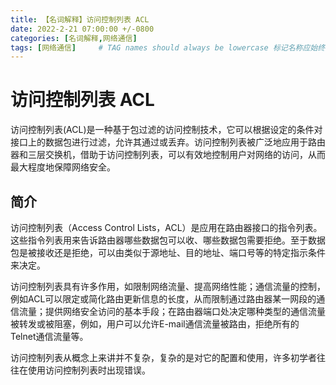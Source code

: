 ```yaml
---
title: 【名词解释】访问控制列表 ACL
date: 2022-2-21 07:00:00 +/-0800
categories: [名词解释,网络通信]
tags: [网络通信]     # TAG names should always be lowercase 标记名称应始终为小写
---
```


# 访问控制列表 ACL

访问控制列表(ACL)是一种基于包过滤的访问控制技术，它可以根据设定的条件对接口上的数据包进行过滤，允许其通过或丢弃。访问控制列表被广泛地应用于路由器和三层交换机，借助于访问控制列表，可以有效地控制用户对网络的访问，从而最大程度地保障网络安全。

## 简介
访问控制列表（Access Control Lists，ACL）是应用在路由器接口的指令列表。这些指令列表用来告诉路由器哪些数据包可以收、哪些数据包需要拒绝。至于数据包是被接收还是拒绝，可以由类似于源地址、目的地址、端口号等的特定指示条件来决定。

访问控制列表具有许多作用，如限制网络流量、提高网络性能；通信流量的控制，例如ACL可以限定或简化路由更新信息的长度，从而限制通过路由器某一网段的通信流量；提供网络安全访问的基本手段；在路由器端口处决定哪种类型的通信流量被转发或被阻塞，例如，用户可以允许E-mail通信流量被路由，拒绝所有的 Telnet通信流量等。

访问控制列表从概念上来讲并不复杂，复杂的是对它的配置和使用，许多初学者往往在使用访问控制列表时出现错误。
